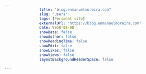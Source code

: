 ---
                title: "blog.enmanuelmoreira.com"
                slug: "users"
                tags: [Personal site]
                externalUrl: "https://blog.enmanuelmoreira.com"
                date: 9950-08-08
                showDate: false
                showAuthor: false
                showReadingTime: false
                showEdit: false
                showLikes: false
                showViews: false
                layoutBackgroundHeaderSpace: false
                ---
